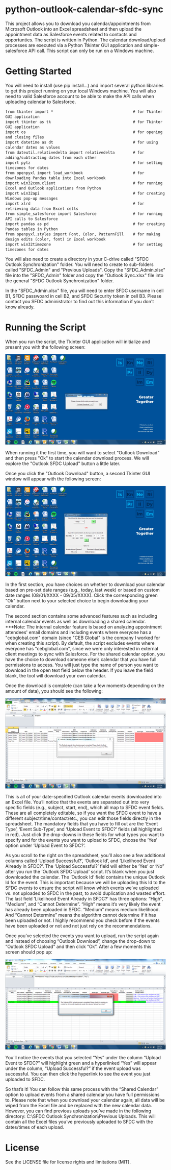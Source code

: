 # python-outlook-calendar-sfdc-sync
This project allows you to download you calendar/appointments from Microsoft Outlook into an Excel spreadsheet and then
upload the appointment data as Salesforce events related to contacts and opportunties. The script is written in Python. The calendar download/upload processes are executed via a Python Ttkinter GUI application and simple-salesforce API call. This script can only be run on a Windows machine.

# Getting Started
You will need to install (use pip install...) and import several python libraries to get this project running on your local Windows machine. You will also need to valid Salesforce account to be able to make the API calls when uploading calendar to Salesforce.

```
from tkinter import *                                   # for Tkinter GUI application
import tkinter as tk                                    # for Tkinter GUI application
import os                                               # for opening and closing files
import datetime as dt                                   # for using calendar dates as values
from dateutil.relativedelta import relativedelta        # for adding/subtracting dates from each other
import pytz                                             # for setting timezones for dates
from openpyxl import load_workbook                      # for downloading Pandas table into Excel workbook
import win32com.client                                  # for running Excel and Outlook applications from Python
import win32api                                         # for creating Windows pop-up messages
import xlrd                                             # for retrieving data from Excel cells
from simple_salesforce import Salesforce                # for running API calls to Salesforce
import pandas as pd                                     # for creating Pandas tables in Python
from openpyxl.styles import Font, Color, PatternFill    # for making design edits (color, font) in Excel workbook
import win32timezone                                    # for setting timezones for dates
```
You will also need to create a directory in your C-drive called "SFDC Outlook Synchronization" folder. You will need to create to sub-folders called "SFDC_Admin" and "Previous Uploads". Copy the "SFDC_Admin.xlsx" file into the "SFDC_Admin" folder and copy the "Outlook Sync.xlsx" file into the general "SFDC Outlook Synchronization" folder.

In the "SFDC_Admin.xlsx" file, you will need to enter SFDC username in cell B1, SFDC passwoard in cell B2, and SFDC Security token in cell B3. Please contact you SFDC administrator to find out this information if you don't know already.

# Running the Script
When you run the script, the Tkinter GUI application will initialize and present you with the following screen:

![alt text](screenshots/GUISS1.png "Tkinter GUI Applications Window 1")

When running it the first time, you will want to select "Outlook Download" and then press "Ok" to start the calendar download process. We will explore the "Outlook SFDC Upload" button a little later.

Once you click the "Outlook Download" button, a second Tkinter GUI window will appear with the following screen:

![alt text](screenshots/GUISS2.png "Tkinter GUI Applications Window 2")

In the first section, you have choices on whether to download your calendar based on pre-set date ranges (e.g., today, last week) or based on custom date ranges (08/01/XXXX - 09/05/XXXX). Click the corresponding green "Ok" button next to your selected choice to begin downloading your calendar.

The second section contains some advanced features such as including internal calendar events as well as downloading a shared calendar. ***Note: The internal calendar feature is based on analyzing appointment attendees' email domains and including events where everyone has a "cebglobal.com" domain (since "CEB Global" is the company I worked for when creating this script). By default, the script excludes events where everyone has "cebglobal.com", since we were only interested in external client meetings to sync with Salesforce. For the shared calendar option, you have the choice to download someone else’s calendar that you have full permissions to access. You will just type the name of person you want to download in the open text field below the header. If you leave the field blank, the tool will download your own calendar.

Once the download is complete (can take a few moments depending on the amount of data), you should see the following:

![alt text](screenshots/GUISS3.png "Excel workbook with downloaded data")

This is all of your date-specified Outlook calendar events downloaded into an Excel file. You’ll notice that the events are separated out into very specific fields (e.g., subject, start, end), which all map to SFDC event fields. These are all completely editable, so if you want the SFDC event to have a different subject/time/contact/etc., you can edit those fields directly in the spreadsheet. The mandatory fields that you have to fill out are the ‘Event Type’, ‘Event Sub-Type’, and ‘Upload Event to SFDC?’ fields (all highlighted in red). Just click the drop-downs in these fields for what types you want to specify and for the events you want to upload to SFDC, choose the ‘Yes’ option under ‘Upload Event to SFDC?’.

As you scroll to the right on the spreadsheet, you’ll also see a few additional columns called ‘Upload Successful?’, ‘Outlook Id’, and ‘Likelihood Event Already in SFDC?’.  The ‘Upload Successful?’ field will either be ‘Yes’ or ‘No” after you run the ‘Outlook SFDC Upload’ script. It’s blank when you just downloaded the calendar. The ‘Outlook Id’ field contains the unique Outlook Id for the event. This is important because we will be uploading this Id to the SFDC events to ensure the script will know which events we’ve uploaded vs. not uploaded to SFDC in the past, to avoid duplication and wasted effort. The last field ‘Likelihood Event Already in SFDC?’ has three options: “High”, “Medium”, and “Cannot Determine”. “High” means it’s very likely the event has already been uploaded in SFDC. “Medium” means medium likelihood. And “Cannot Determine” means the algorithm cannot determine if it has been uploaded or not. I highly recommend you check before if the events have been uploaded or not and not just rely on the recommendations.

Once you’ve selected the events you want to upload, run the script again and instead of choosing “Outlook Download”, change the drop-down to “Outlook SFDC Upload” and then click “Ok”. After a few moments this screen should pop up:

![alt text](screenshots/GUISS4.png "Excel workbook with data that has been uploaded")

You’ll notice the events that you selected “Yes” under the column “Upload Event to SFDC?” will highlight green and a hyperlinked “Yes” will appear under the column, “Upload Successful?” if the event upload was successful. You can then click the hyperlink to see the event you just uploaded to SFDC.

So that’s it! You can follow this same process with the “Shared Calendar” option to upload events from a shared calendar you have full permissions to. Please note that when you download your calendar again, all data will be wiped from the Excel file and be replaced with the new calendar data. However, you can find previous uploads you’ve made in the following directory: C:\SFDC Outlook Synchronization\Previous Uploads. This will contain all the Excel files you’ve previously uploaded to SFDC with the dates/times of each upload.
# License
See the LICENSE file for license rights and limitations (MIT).
